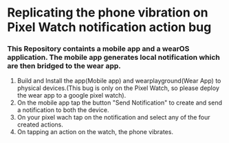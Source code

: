 # Replicating the phone vibration on Pixel Watch notification action bug

### This Repository containts a mobile app and a wearOS application. The mobile app generates local notification which are then bridged to the wear app.

1. Build and Install the app(Mobile app) and wearplayground(Wear App) to physical devices.(This bug is only on the Pixel Watch, so please deploy the wear app to a google pixel watch).
2. On the mobile app tap the button "Send Notification" to create and send a notification to both the device.
3. On your pixel wach tap on the notification and select any of the four created actions.
4. On tapping an action on the watch, the phone vibrates. 
